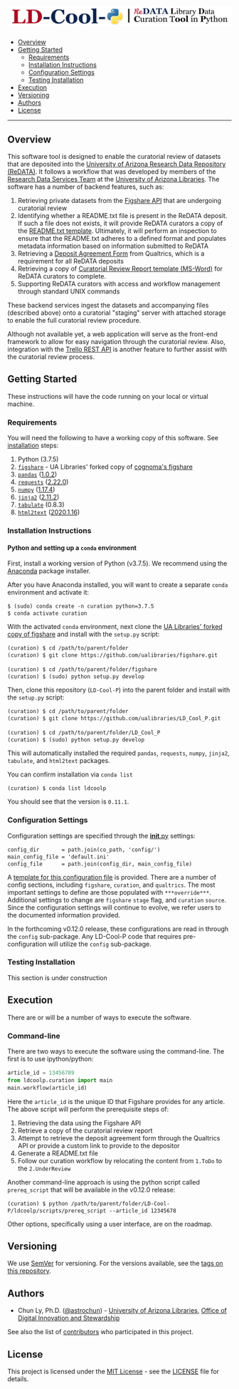 # ![ReDATA Library Data Curation Tool in Python](img/LDCoolP_full.png)

- [Overview](#overview)
- [Getting Started](#getting-started)
    - [Requirements](#requirements)
    - [Installation Instructions](#installation-instructions)
    - [Configuration Settings](#configuration-settings)
    - [Testing Installation](#testing-installation)
- [Execution](#execution)
- [Versioning](#versioning)
- [Authors](#authors)
- [License](#license)

--------------

## Overview

This software tool is designed to enable the curatorial review of datasets
that are deposited into the [University of Arizona Research Data Repository (ReDATA)](https://arizona.figshare.com).
It follows a workflow that was developed by members of the
[Research Data Services Team](https://data.library.arizona.edu/) at the
[University of Arizona Libraries](https://new.library.arizona.edu/).
The software has a number of backend features, such as:
 1. Retrieving private datasets from the [Figshare API](https://docs.figshare.com)
    that are undergoing curatorial review
 2. Identifying whether a README.txt file is present in the ReDATA deposit.
    If such a file does not exists, it will provide ReDATA curators a
    copy of the [README.txt template](https://osf.io/sj8xv/download).
    Ultimately, it will perform an inspection to ensure that the README.txt
    adheres to a defined format and populates metadata information based on
    information submitted to ReDATA
 3. Retrieving a [Deposit Agreement Form](https://bit.ly/ReDATA_DepositAgreement)
    from Qualtrics, which is a requirement for all ReDATA deposits
 4. Retrieving a copy of [Curatorial Review Report template (MS-Word)](https://bit.ly/ReDATA_CurationTemplate)
    for ReDATA curators to complete.
 5. Supporting ReDATA curators with access and workflow management through
    standard UNIX commands

These backend services ingest the datasets and accompanying files (described above)
onto a curatorial "staging" server with attached storage to enable the full
curatorial review procedure.

Although not available yet, a web application will serve as the front-end
framework to allow for easy navigation through the curatorial review. Also,
integration with the [Trello REST API](https://developer.atlassian.com/cloud/trello/guides/rest-api/api-introduction/)
is another feature to further assist with the curatorial review process.


## Getting Started

These instructions will have the code running on your local or virtual machine.


### Requirements

You will need the following to have a working copy of this software. See
[installation](#installation-instructions) steps:
1. Python (3.7.5)
2. [`figshare`](https://github.com/ualibraries/figshare) - UA Libraries' forked copy of [cognoma's figshare](https://github.com/cognoma/figshare)
3. [`pandas`](https://pandas.pydata.org/) ([1.0.2](https://pandas.pydata.org/pandas-docs/version/1.0.2/))
4. [`requests`](https://requests.readthedocs.io/en/master/) ([2.22.0](https://requests.readthedocs.io/en/master/2.22.0))
5. [`numpy`](https://numpy.org/) ([1.17.4](https://numpy.org/devdocs/release/1.17.4-notes.html/1.17.4))
6. [`jinja2`](https://palletsprojects.com/p/jinja/) ([2.11.2](https://jinja.palletsprojects.com/en/2.11.x/))
7. [`tabulate`](https://github.com/astanin/python-tabulate) (0.8.3)
8. [`html2text`](https://pypi.org/project/html2text/) ([2020.1.16](https://pypi.org/project/html2text/2020.1.16/))

### Installation Instructions

#### Python and setting up a `conda` environment

First, install a working version of Python (v3.7.5).  We recommend using the
[Anaconda](https://www.anaconda.com/distribution/) package installer.

After you have Anaconda installed, you will want to create a separate `conda` environment
and activate it:

```
$ (sudo) conda create -n curation python=3.7.5
$ conda activate curation
```

With the activated `conda` environment, next clone the
[UA Libraries' forked copy of figshare](https://github.com/ualibraries/figshare)
and install with the `setup.py` script:

```
(curation) $ cd /path/to/parent/folder
(curation) $ git clone https://github.com/ualibraries/figshare.git

(curation) $ cd /path/to/parent/folder/figshare
(curation) $ (sudo) python setup.py develop
```

Then, clone this repository (`LD-Cool-P`) into the parent folder and install with the `setup.py` script:

```
(curation) $ cd /path/to/parent/folder
(curation) $ git clone https://github.com/ualibraries/LD_Cool_P.git

(curation) $ cd /path/to/parent/folder/LD_Cool_P
(curation) $ (sudo) python setup.py develop
```

This will automatically installed the required `pandas`, `requests`, `numpy`,
`jinja2`, `tabulate`, and `html2text` packages.

You can confirm installation via `conda list`

```
(curation) $ conda list ldcoolp
```

You should see that the version is `0.11.1`.

### Configuration Settings

Configuration settings are specified through the [__init__.py](ldcoolp/__init__.py) settings:
```
config_dir       = path.join(co_path, 'config/')
main_config_file = 'default.ini'
config_file      = path.join(config_dir, main_config_file)
```

A [template for this configuration file](ldcoolp/config/default.ini) is provided.
There are a number of config sections, including `figshare`, `curation`, and `qualtrics`.
The most important settings to define are those populated with `***override***`.
Additional settings to change are `figshare` `stage` flag, and `curation` `source`.
Since the configuration settings will continue to evolve, we refer users to the
documented information provided.

In the forthcoming v0.12.0 release, these configurations are read in through the `config` sub-package.
Any LD-Cool-P code that requires pre-configuration will utilize the `config` sub-package.


### Testing Installation

This section is under construction

## Execution

There are or will be a number of ways to execute the software.

### Command-line
There are two ways to execute the software using the command-line.
The first is to use ipython/python:
```python
article_id = 13456789
from ldcoolp.curation import main
main.workflow(article_id)
```

Here the `article_id` is the unique ID that Figshare provides for any article.
The above script will perform the prerequisite steps of:
1. Retrieving the data using the Figshare API
2. Retrieve a copy of the curatorial review report
3. Attempt to retrieve the deposit agreement form through the Qualtrics API
   or provide a custom link to provide to the depositor
4. Generate a README.txt file
5. Follow our curation workflow by relocating the content from `1.ToDo` to the
   `2.UnderReview`

Another command-line approach is using the python script called `prereq_script`
that will be available in the v0.12.0 release:

```
(curation) $ python /path/to/parent/folder/LD-Cool-P/ldcoolp/scripts/prereq_script --article_id 12345678
```

Other options, specifically using a user interface, are on the roadmap.

## Versioning

We use [SemVer](http://semver.org/) for versioning. For the versions available, see the
[tags on this repository](https://github.com/ualibraries/LD_Cool_P/tags).


## Authors

* Chun Ly, Ph.D. ([@astrochun](http://www.github.com/astrochun)) - [University of Arizona Libraries](https://github.com/ualibraries), [Office of Digital Innovation and Stewardship](https://github.com/UAL-ODIS)

See also the list of
[contributors](https://github.com/ualibraries/LD_Cool_P/contributors) who participated in this project.


## License

This project is licensed under the [MIT License](https://opensource.org/licenses/MIT) - see the [LICENSE](LICENSE) file for details.
